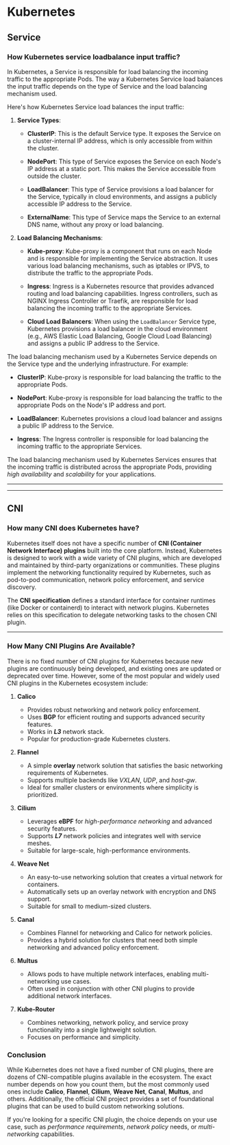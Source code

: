 # Kubernetes

## Service

### How Kubernetes service loadbalance input traffic?

In Kubernetes, a Service is responsible for load balancing the incoming traffic to the appropriate Pods. The way a Kubernetes Service load balances the input traffic depends on the type of Service and the load balancing mechanism used.

Here's how Kubernetes Service load balances the input traffic:

1. **Service Types**:

   - **ClusterIP**: This is the default Service type. It exposes the Service on a cluster-internal IP address, which is only accessible from within the cluster.

   - **NodePort**: This type of Service exposes the Service on each Node's IP address at a static port. This makes the Service accessible from outside the cluster.

   - **LoadBalancer**: This type of Service provisions a load balancer for the Service, typically in cloud environments, and assigns a publicly accessible IP address to the Service.

   - **ExternalName**: This type of Service maps the Service to an external DNS name, without any proxy or load balancing.

2. **Load Balancing Mechanisms**:

   - **Kube-proxy**: Kube-proxy is a component that runs on each Node and is responsible for implementing the Service abstraction. It uses various load balancing mechanisms, such as iptables or IPVS, to distribute the traffic to the appropriate Pods.

   - **Ingress**: Ingress is a Kubernetes resource that provides advanced routing and load balancing capabilities. Ingress controllers, such as NGINX Ingress Controller or Traefik, are responsible for load balancing the incoming traffic to the appropriate Services.

   - **Cloud Load Balancers**: When using the `LoadBalancer` Service type, Kubernetes provisions a load balancer in the cloud environment (e.g., AWS Elastic Load Balancing, Google Cloud Load Balancing) and assigns a public IP address to the Service.

The load balancing mechanism used by a Kubernetes Service depends on the Service type and the underlying infrastructure. For example:

- **ClusterIP**: Kube-proxy is responsible for load balancing the traffic to the appropriate Pods.

- **NodePort**: Kube-proxy is responsible for load balancing the traffic to the appropriate Pods on the Node's IP address and port.

- **LoadBalancer**: Kubernetes provisions a cloud load balancer and assigns a public IP address to the Service.

- **Ingress**: The Ingress controller is responsible for load balancing the incoming traffic to the appropriate Services.

The load balancing mechanism used by Kubernetes Services ensures that the incoming traffic is distributed across the appropriate Pods, providing _high availability_ and _scalability_ for your applications.

---

---

## CNI

### How many CNI does Kubernetes have?

Kubernetes itself does not have a specific number of **CNI (Container Network Interface) plugins** built into the core platform. Instead, Kubernetes is designed to work with a wide variety of CNI plugins, which are developed and maintained by third-party organizations or communities. These plugins implement the networking functionality required by Kubernetes, such as pod-to-pod communication, network policy enforcement, and service discovery.

The **CNI specification** defines a standard interface for container runtimes (like Docker or containerd) to interact with network plugins. Kubernetes relies on this specification to delegate networking tasks to the chosen CNI plugin.

---

### **How Many CNI Plugins Are Available?**

There is no fixed number of CNI plugins for Kubernetes because new plugins are continuously being developed, and existing ones are updated or deprecated over time. However, some of the most popular and widely used CNI plugins in the Kubernetes ecosystem include:

1. **Calico**

   - Provides robust networking and network policy enforcement.
   - Uses **BGP** for efficient routing and supports advanced security features.
   - Works in **_L3_** network stack.
   - Popular for production-grade Kubernetes clusters.

2. **Flannel**

   - A simple **overlay** network solution that satisfies the basic networking requirements of Kubernetes.
   - Supports multiple backends like _VXLAN_, _UDP_, and _host-gw_.
   - Ideal for smaller clusters or environments where simplicity is prioritized.

3. **Cilium**

   - Leverages **eBPF** for _high-performance networking_ and advanced security features.
   - Supports **_L7_** network policies and integrates well with service meshes.
   - Suitable for large-scale, high-performance environments.

4. **Weave Net**

   - An easy-to-use networking solution that creates a virtual network for containers.
   - Automatically sets up an overlay network with encryption and DNS support.
   - Suitable for small to medium-sized clusters.

5. **Canal**

   - Combines Flannel for networking and Calico for network policies.
   - Provides a hybrid solution for clusters that need both simple networking and advanced policy enforcement.

6. **Multus**

   - Allows pods to have multiple network interfaces, enabling multi-networking use cases.
   - Often used in conjunction with other CNI plugins to provide additional network interfaces.

7. **Kube-Router**

   - Combines networking, network policy, and service proxy functionality into a single lightweight solution.
   - Focuses on performance and simplicity.

### **Conclusion**

While Kubernetes does not have a fixed number of CNI plugins, there are dozens of CNI-compatible plugins available in the ecosystem. The exact number depends on how you count them, but the most commonly used ones include **Calico**, **Flannel**, **Cilium**, **Weave Net**, **Canal**, **Multus**, and others. Additionally, the official CNI project provides a set of foundational plugins that can be used to build custom networking solutions.

If you're looking for a specific CNI plugin, the choice depends on your use case, such as _performance requirements_, _network policy_ needs, or _multi-networking_ capabilities.
